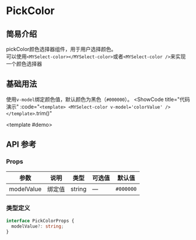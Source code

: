 # PickColor
## 简易介绍
pickColor颜色选择器组件，用于用户选择颜色。<br />
可以使用`<MYSelect-color></MYSelect-color>`或者`<MYSelect-color />`来实现一个颜色选择器

## 基础用法
使用`v-model`绑定颜色值，默认颜色为黑色（`#000000`）。
<ShowCode
  title="代码演示"
  :code="`
<template>
    <MYSelect-color v-model='colorValue' />
</template>
  `.trim()"
>
  <template #demo>
    <MYSelect-color v-model="colorValue" />
  </template>
</ShowCode>

## API 参考

### Props
| 参数        | 说明         | 类型     | 可选值                              | 默认值  |
|------------|-------------|---------|-----------------------------------|--------|
| modelValue | 绑定值       | string  | —                               | `#000000` |

### 类型定义
```typescript
interface PickColorProps {
  modelValue?: string;
}
```
<script setup> 
import MYSelectColor from '../../packages/components/pickColor/src/pickColor.vue' 
</script>